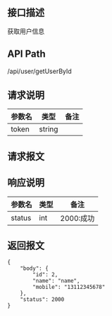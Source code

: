 ## 接口描述
获取用户信息
## API Path
/api/user/getUserById
## 请求说明
|参数名   |类型    |备注             |
|---------|--------|-----------------|
|token    |string  |                 |
## 请求报文
## 响应说明
|参数名   |类型    |备注             |
|---------|--------|-----------------|
|status   |int     |2000:成功        |
## 返回报文
    {
        "body": {
            "id": 2,
            "name": "name",
            "mobile": "13112345678"
        },
        "status": 2000
    }
